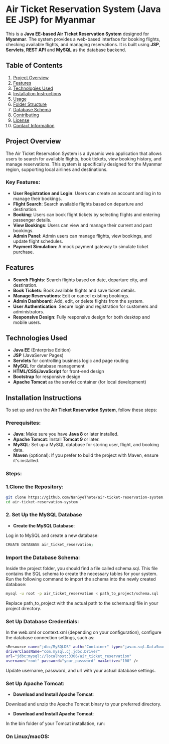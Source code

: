 # Air Ticket Reservation System (Java EE JSP) for Myanmar

This is a **Java EE-based Air Ticket Reservation System** designed for **Myanmar**. The system provides a web-based interface for booking flights, checking available flights, and managing reservations. It is built using **JSP**, **Servlets**, **REST API** and **MySQL** as the database backend.

## Table of Contents
1. [Project Overview](#project-overview)
2. [Features](#features)
3. [Technologies Used](#technologies-used)
4. [Installation Instructions](#installation-instructions)
5. [Usage](#usage)
6. [Folder Structure](#folder-structure)
7. [Database Schema](#database-schema)
8. [Contributing](#contributing)
9. [License](#license)
10. [Contact Information](#contact-information)

## Project Overview

The Air Ticket Reservation System is a dynamic web application that allows users to search for available flights, book tickets, view booking history, and manage reservations. This system is specifically designed for the Myanmar region, supporting local airlines and destinations.

### Key Features:
- **User Registration and Login**: Users can create an account and log in to manage their bookings.
- **Flight Search**: Search available flights based on departure and destination.
- **Booking**: Users can book flight tickets by selecting flights and entering passenger details.
- **View Bookings**: Users can view and manage their current and past bookings.
- **Admin Panel**: Admin users can manage flights, view bookings, and update flight schedules.
- **Payment Simulation**: A mock payment gateway to simulate ticket purchase.

## Features

- **Search Flights**: Search flights based on date, departure city, and destination.
- **Book Tickets**: Book available flights and save ticket details.
- **Manage Reservations**: Edit or cancel existing bookings.
- **Admin Dashboard**: Add, edit, or delete flights from the system.
- **User Authentication**: Secure login and registration for customers and administrators.
- **Responsive Design**: Fully responsive design for both desktop and mobile users.

## Technologies Used

- **Java EE** (Enterprise Edition)
- **JSP** (JavaServer Pages)
- **Servlets** for controlling business logic and page routing
- **MySQL** for database management
- **HTML/CSS/JavaScript** for front-end design
- **Bootstrap** for responsive design
- **Apache Tomcat** as the servlet container (for local development)

## Installation Instructions

To set up and run the **Air Ticket Reservation System**, follow these steps:

### Prerequisites:
- **Java**: Make sure you have **Java 8** or later installed.
- **Apache Tomcat**: Install **Tomcat 9** or later.
- **MySQL**: Set up a MySQL database for storing user, flight, and booking data.
- **Maven** (optional): If you prefer to build the project with Maven, ensure it's installed.

### Steps:
### 1.**Clone the Repository**:
   ```bash
   git clone https://github.com/NanGyeThote/air-ticket-reservation-system.git
   cd air-ticket-reservation-system
```
### 2. **Set Up the MySQL Database**
- **Create the MySQL Database**:

Log in to MySQL and create a new database:
   ```bash
   CREATE DATABASE air_ticket_reservation;
   ```

### **Import the Database Schema**:

Inside the project folder, you should find a file called schema.sql. This file contains the SQL schema to create the necessary tables for your system. Run the following command to import the schema into the newly created database:

   ```bash
   mysql -u root -p air_ticket_reservation < path_to_project/schema.sql
   ```
Replace path_to_project with the actual path to the schema.sql file in your project directory.

### **Set Up Database Credentials**:

In the web.xml or context.xml (depending on your configuration), configure the database connection settings, such as:
   ```bash
   <Resource name="jdbc/MySQLDS" auth="Container" type="javax.sql.DataSource"
  driverClassName="com.mysql.cj.jdbc.Driver"
  url="jdbc:mysql://localhost:3306/air_ticket_reservation"
  username="root" password="your_password" maxActive="100" />
```
Update username, password, and url with your actual database settings.

### **Set Up Apache Tomcat**:
- **Download and Install Apache Tomcat**:

Download and unzip the Apache Tomcat binary to your preferred directory.
- **Download and Install Apache Tomcat**:

In the bin folder of your Tomcat installation, run:

### **On Linux/macOS**:

